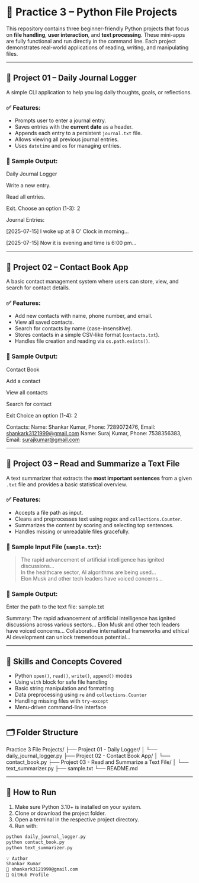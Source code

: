 # 📁 Practice 3 – Python File Projects

This repository contains three beginner-friendly Python projects that focus on **file handling**, **user interaction**, and **text processing**. These mini-apps are fully functional and run directly in the command line. Each project demonstrates real-world applications of reading, writing, and manipulating files.

---

## 📝 Project 01 – Daily Journal Logger

A simple CLI application to help you log daily thoughts, goals, or reflections.

### ✅ Features:
- Prompts user to enter a journal entry.
- Saves entries with the **current date** as a header.
- Appends each entry to a persistent `journal.txt` file.
- Allows viewing all previous journal entries.
- Uses `datetime` and `os` for managing entries.

### 📌 Sample Output:
Daily Journal Logger

Write a new entry.

Read all entries.

Exit.
Choose an option (1-3): 2

Journal Entries:

[2025-07-15]
I woke up at 8 O' Clock in morning...

[2025-07-15]
Now it is evening and time is 6:00 pm...


---

## 👥 Project 02 – Contact Book App

A basic contact management system where users can store, view, and search for contact details.

### ✅ Features:
- Add new contacts with name, phone number, and email.
- View all saved contacts.
- Search for contacts by name (case-insensitive).
- Stores contacts in a simple CSV-like format (`contacts.txt`).
- Handles file creation and reading via `os.path.exists()`.

### 📌 Sample Output:
Contact Book

Add a contact

View all contacts

Search for contact

Exit
Choice an option (1-4): 2

Contacts:
Name: Shankar Kumar, Phone: 7289072476, Email: shankark3121999@gmail.com
Name: Suraj Kumar, Phone: 7538356383, Email: surajkumar@gmail.com


---

## 📄 Project 03 – Read and Summarize a Text File

A text summarizer that extracts the **most important sentences** from a given `.txt` file and provides a basic statistical overview.

### ✅ Features:
- Accepts a file path as input.
- Cleans and preprocesses text using regex and `collections.Counter`.
- Summarizes the content by scoring and selecting top sentences.
- Handles missing or unreadable files gracefully.

### 📌 Sample Input File (`sample.txt`):
> The rapid advancement of artificial intelligence has ignited discussions...  
> In the healthcare sector, AI algorithms are being used...  
> Elon Musk and other tech leaders have voiced concerns...

### 📌 Sample Output:
Enter the path to the text file: sample.txt

Summary:
The rapid advancement of artificial intelligence has ignited discussions across various sectors...
Elon Musk and other tech leaders have voiced concerns...
Collaborative international frameworks and ethical AI development can unlock tremendous potential...


---

## 🧠 Skills and Concepts Covered

- Python `open()`, `read()`, `write()`, `append()` modes
- Using `with` block for safe file handling
- Basic string manipulation and formatting
- Data preprocessing using `re` and `collections.Counter`
- Handling missing files with `try-except`
- Menu-driven command-line interface

---

## 🗂️ Folder Structure

Practice 3 File Projects/
├── Project 01 - Daily Logger/
│ └── daily_journal_logger.py
├── Project 02 - Contact Book App/
│ └── contact_book.py
├── Project 03 - Read and Summarize a Text File/
│ └── text_summarizer.py
├── sample.txt
└── README.md


---

## 🏁 How to Run

1. Make sure Python 3.10+ is installed on your system.
2. Clone or download the project folder.
3. Open a terminal in the respective project directory.
4. Run with:

```bash
python daily_journal_logger.py
python contact_book.py
python text_summarizer.py

💡 Author
Shankar Kumar
📧 shankark3121999@gmail.com
🔗 GitHub Profile
